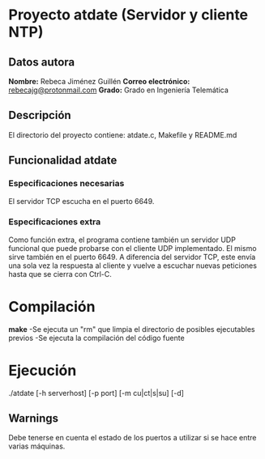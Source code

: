 # Proyecto atdate (Servidor y cliente NTP)
## Datos autora
**Nombre:** Rebeca Jiménez Guillén
**Correo electrónico:** rebecajg@protonmail.com
**Grado:** Grado en Ingeniería Telemática

## Descripción
  El directorio del proyecto contiene: atdate.c, Makefile y README.md

## Funcionalidad atdate
### Especificaciones necesarias
  El servidor TCP escucha en el puerto 6649.
  
### Especificaciones extra
  Como función extra, el programa contiene también un servidor UDP funcional que
  puede probarse con el cliente UDP implementado. El mismo sirve también en el
  puerto 6649.
  A diferencia del servidor TCP, este envía una sola vez la respuesta al cliente
  y vuelve a escuchar nuevas peticiones hasta que se cierra con Ctrl-C.

# Compilación
  **make**
    -Se ejecuta un "rm" que limpia el directorio de posibles ejecutables previos
    -Se ejecuta la compilación del código fuente

# Ejecución
  ./atdate [-h serverhost] [-p port] [-m cu|ct|s|su] [-d]

## Warnings
  Debe tenerse en cuenta el estado de los puertos a utilizar si se hace entre varias máquinas.
